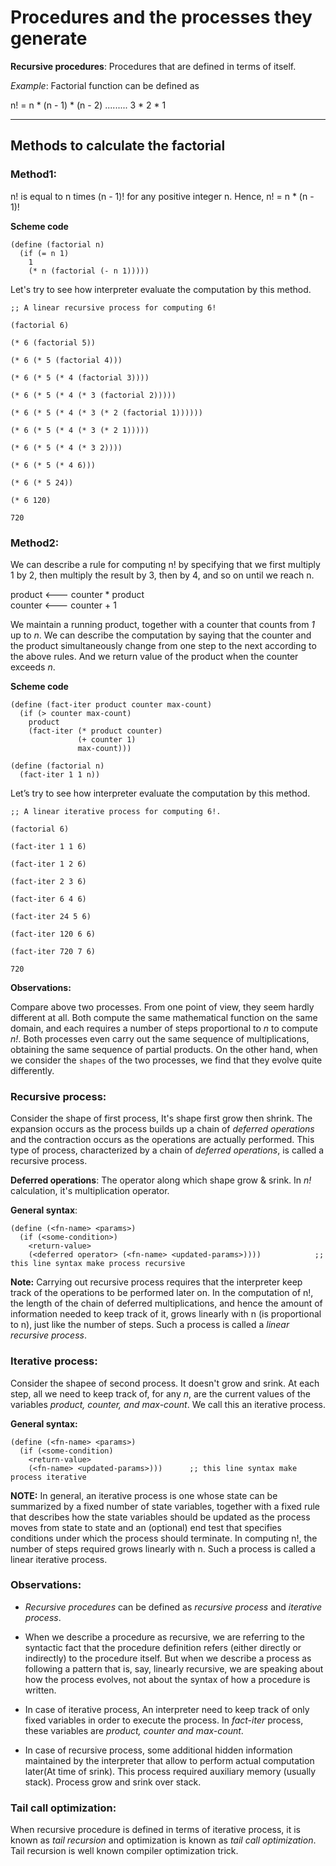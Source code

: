 # Procedures and the processes they generate

**Recursive procedures**: Procedures that are defined in terms of itself.

*Example*: Factorial function can be defined as

n! = n * (n - 1) * (n - 2) ......... 3 * 2 * 1

---
## Methods to calculate the factorial

### Method1: 
n! is equal to n times (n - 1)! for any positive integer n. Hence, n! = n * (n - 1)!

**Scheme code**

```
(define (factorial n)
  (if (= n 1)
    1
    (* n (factorial (- n 1)))))
```

Let's try to see how interpreter evaluate the computation by this method. 

```
;; A linear recursive process for computing 6!

(factorial 6)

(* 6 (factorial 5))

(* 6 (* 5 (factorial 4)))

(* 6 (* 5 (* 4 (factorial 3))))

(* 6 (* 5 (* 4 (* 3 (factorial 2)))))

(* 6 (* 5 (* 4 (* 3 (* 2 (factorial 1))))))

(* 6 (* 5 (* 4 (* 3 (* 2 1)))))

(* 6 (* 5 (* 4 (* 3 2))))

(* 6 (* 5 (* 4 6)))

(* 6 (* 5 24))

(* 6 120)

720
```

### Method2:

We can describe a rule for computing n! by specifying that we first multiply 1 by 2, then multiply the result by 3, then by 4, and so on until we reach n. 

product <--- counter \* product \
counter <--- counter + 1

We maintain a running product, together with a counter that counts from *1* up to *n*. We can describe the computation by saying that the counter and the product simultaneously change from one step to the next according to the above rules. And we return value of the product when the counter exceeds *n*.

**Scheme code**
```
(define (fact-iter product counter max-count)
  (if (> counter max-count)
    product
    (fact-iter (* product counter)
               (+ counter 1)
               max-count)))

(define (factorial n)
  (fact-iter 1 1 n))
```

Let’s try to see how interpreter evaluate the computation by this method.

```
;; A linear iterative process for computing 6!.

(factorial 6)

(fact-iter 1 1 6)

(fact-iter 1 2 6)

(fact-iter 2 3 6)

(fact-iter 6 4 6)

(fact-iter 24 5 6)

(fact-iter 120 6 6)

(fact-iter 720 7 6)

720
```

**Observations:**

Compare above two processes. From one point of view, they seem hardly different at all. Both compute the same mathematical function on the same domain, and each requires a number of steps proportional to *n* to compute *n!*. Both processes even carry out the same sequence of multiplications, obtaining the same sequence of partial products. On the other hand, when we consider the `shapes` of the two processes, we find that they evolve quite differently.

### Recursive process:

Consider the shape of first process, It's shape first grow then shrink. The expansion occurs as the process builds up a chain of *deferred operations* and the contraction occurs as the operations are actually performed. This type of process, characterized by a chain of *deferred operations*, is called a recursive process.

**Deferred operations**: The operator along which shape grow & srink. In *n!* calculation, it's multiplication operator.

**General syntax**:
```
(define (<fn-name> <params>)
  (if (<some-condition>)
    <return-value>
    (<deferred operator> (<fn-name> <updated-params>))))            ;; this line syntax make process recursive
```

**Note:** Carrying out recursive process requires that the interpreter keep track of the operations to be performed later on. In the computation of n!, the length of the chain of deferred multiplications, and hence the amount of information needed to keep track of it, grows linearly with n (is proportional to n), just like the number of steps. Such a process is called a *linear recursive process*.

### Iterative process:

Consider the shapee of second process. It doesn't grow and srink. At each step, all we need to keep track of, for any *n*, are the current values of the variables *product, counter, and max-count*. We call this an iterative process.

**General syntax:**
```
(define (<fn-name> <params>)
  (if (<some-condition)
    <return-value>
    (<fn-name> <updated-params>)))      ;; this line syntax make process iterative
```

**NOTE:**  In general, an iterative process is one whose state can be summarized by a fixed number of state variables, together with a fixed rule that describes how the state variables should be updated as the process moves from state to state and an (optional) end test that specifies conditions under which the process should terminate. In computing n!, the number of steps required grows linearly with n. Such a process is called a linear iterative process.

### Observations:
- *Recursive procedures* can be defined as *recursive process* and *iterative process*.

- When we describe a procedure as recursive, we are referring to the syntactic fact that the procedure definition refers (either directly or indirectly) to the procedure itself. But when we describe a process as following a pattern that is, say, linearly recursive, we are speaking about how the process evolves, not about the syntax of how a procedure is written.

- In case of iterative process,  An interpreter need to keep track of only fixed variables in order to execute the process. In *fact-iter* process, these variables are *product, counter and max-count*.

- In case of recursive process, some additional hidden information maintained by the interpreter that allow to perform actual computation later(At time of srink). This process required auxiliary memory (usually stack). Process grow and srink over stack.

### Tail call optimization:

When recursive procedure is defined in terms of iterative process, it is known as *tail recursion* and optimization is known as *tail call optimization*. Tail recursion is well known compiler optimization trick.
